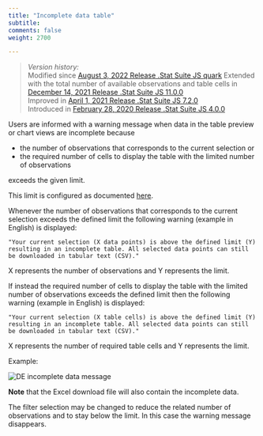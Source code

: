 ```yaml
---
title: "Incomplete data table"
subtitle: 
comments: false
weight: 2700

---
```


>*Version history:*  
> Modified since [August 3, 2022 Release .Stat Suite JS quark](https://sis-cc.gitlab.io/dotstatsuite-documentation/changelog/#august-3-2022)
> Extended with the total number of available observations and table cells in [December 14, 2021 Release .Stat Suite JS 11.0.0](https://sis-cc.gitlab.io/dotstatsuite-documentation/changelog/#december-14-2021)  
> Improved in [April 1, 2021 Release .Stat Suite JS 7.2.0](https://sis-cc.gitlab.io/dotstatsuite-documentation/changelog/#april-1-2021)  
> Introduced in [February 28, 2020 Release .Stat Suite JS 4.0.0](https://sis-cc.gitlab.io/dotstatsuite-documentation/changelog/#february-28-2020)  

Users are informed with a warning message when data in the table preview or chart views are incomplete because 
- the number of observations that corresponds to the current selection or
- the required number of cells to display the table with the limited number of observations 

exceeds the given limit.

This limit is configured as documented [here](https://sis-cc.gitlab.io/dotstatsuite-documentation/configurations/de-configuration/#maximum-number-of-observations-in-tables-and-charts-and-of-cells-in-tables).  

Whenever the number of observations that corresponds to the current selection exceeds the defined limit the following warning (example in English) is displayed:

`"Your current selection (X data points) is above the defined limit (Y) resulting in an incomplete table. All selected data points can still be downloaded in tabular text (CSV)."`

X represents the number of observations and Y represents the limit.

If instead the required number of cells to display the table with the limited number of observations exceeds the defined limit then the following warning (example in English) is displayed:

`"Your current selection (X table cells) is above the defined limit (Y) resulting in an incomplete table. All selected data points can still be downloaded in tabular text (CSV)."`

X represents the number of required table cells and Y represents the limit.

Example:  

![DE incomplete data message](/dotstatsuite-documentation/images/de-incomplete-data.png)  

**Note** that the Excel download file will also contain the incomplete data.   

The filter selection may be changed to reduce the related number of observations and to stay below the limit. In this case the warning message disappears.
